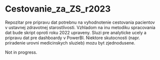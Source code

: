 # Cestovanie_za_ZS_r2023
Repozitar pre pripravu dat potrebnu na vyhodnotenie cestovania pacientov v ustavnej zdravotnej starostlivosti. Vzhladom na inu metodiku spracovania dat bude skript oproti roku 2022 upraveny. Sluzi pre analyticke ucely a pripravu dat pre dashboardy v PowerBI. Niektore skutocnosti (napr. priradenie urovni medicinskych sluzieb) mozu byt zjednodusene.

Not in progress.